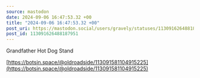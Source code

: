 ```yaml
---
source: mastodon
date: 2024-09-06 16:47:53.32 +00
title: "2024-09-06 16:47:53.32 +00"
post_uri: https://mastodon.social/users/gravely/statuses/113091626488187951
post_id: 113091626488187951
---
```

Grandfather Hot Dog Stand

[https://botsin.space/@oldroadside/113091581104915225](https://botsin.space/@oldroadside/113091581104915225)


